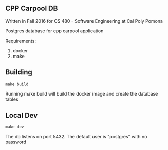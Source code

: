 CPP Carpool DB
----------
Written in Fall 2016 for CS 480 - Software Engineering at Cal Poly Pomona

Postgres database for cpp carpool application

Requirements:
1. docker
2. make

## Building
```
make build
```
Running make build will build the docker image and create the database tables

## Local Dev
```
make dev
```
The db listens on port 5432.
The default user is "postgres" with no password
